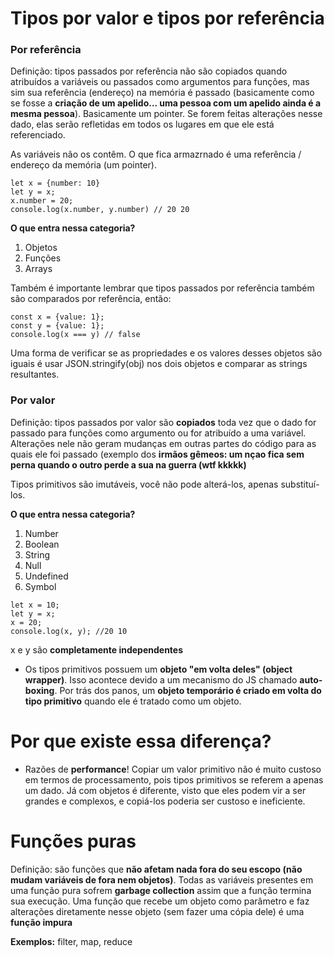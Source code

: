 # Tipos por valor e tipos por referência

### Por referência

Definição: tipos passados por referência não são copiados quando atribuídos a variáveis ou passados como argumentos para funções, mas sim sua referência (endereço) na memória é passado (basicamente como se fosse a **criação de um apelido... uma pessoa com um apelido ainda é a mesma pessoa**). Basicamente um pointer. Se forem feitas alterações nesse dado, elas serão refletidas em todos os lugares em que ele está referenciado.

As variáveis não os contêm. O que fica armazrnado é uma referência / endereço da memória (um pointer).

```
let x = {number: 10}
let y = x;
x.number = 20;
console.log(x.number, y.number) // 20 20
```

**O que entra nessa categoria?**
1. Objetos
2. Funções
3. Arrays

Também é importante lembrar que tipos passados por referência também são comparados por referência, então:

```
const x = {value: 1};
const y = {value: 1};
console.log(x === y) // false
```

Uma forma de verificar se as propriedades e os valores desses objetos são iguais é usar JSON.stringify(obj) nos dois objetos e comparar as strings resultantes.

### Por valor

Definição: tipos passados por valor são **copiados** toda vez que o dado for passado para funções como argumento ou for atribuído a uma variável. Alterações nele não geram mudanças em outras partes do código para as quais ele foi passado (exemplo dos **irmãos gêmeos: um nçao fica sem perna quando o outro perde a sua na guerra (wtf kkkkk)**

Tipos primitivos são imutáveis, você não pode alterá-los, apenas substituí-los.

**O que entra nessa categoria?**
1. Number
2. Boolean 
3. String
4. Null
5. Undefined
6. Symbol

```
let x = 10;
let y = x;
x = 20;
console.log(x, y); //20 10
```

x e y são **completamente independentes**

- Os tipos primitivos possuem um **objeto "em volta deles" (object wrapper)**. Isso acontece devido a um mecanismo do JS chamado **auto-boxing**. Por trás dos panos, um **objeto temporário é criado em volta do tipo primitivo** quando ele é tratado como um objeto.

# Por que existe essa diferença?

- Razões de **performance**! Copiar um valor primitivo não é muito custoso em termos de processamento, pois tipos primitivos se referem a apenas um dado. Já com objetos é diferente, visto que eles podem vir a ser grandes e complexos, e copiá-los poderia ser custoso e ineficiente.

# Funções puras

Definição: são funções que **não afetam nada fora do seu escopo (não mudam variáveis de fora nem objetos)**. Todas as variáveis presentes em uma função pura sofrem **garbage collection** assim que a função termina sua execução. Uma função que recebe um objeto como parâmetro e faz alterações diretamente nesse objeto (sem fazer uma cópia dele) é uma **função impura**

**Exemplos:** filter, map, reduce
